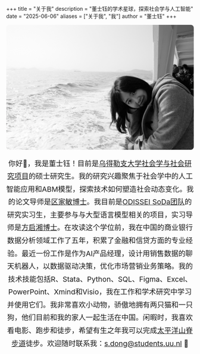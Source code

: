 +++
title = "关于我"
description = "董士钰的学术星球，探索社会学与人工智能"
date = "2025-06-06"
aliases = ["关于我", "我"]
author = "董士钰"
+++

<div style="max-width: 600px; margin: 0 auto; text-align: center;"> 

<img src="/images/shiyu.jpg" alt="董士钰" style="max-width: 100%; max-height: 400px; border-radius: 8px; display: block; margin: 0 auto 20px auto;" /> 

<div style="font-size: 1.2rem; line-height: 1.8;"> 

   <p>你好👋，我是董士钰！目前是<a href="https://www.uu.nl/en/masters/sociology-and-social-research" target="_blank" rel="noopener noreferrer">乌得勒支大学社会学与社会研究项目</a>的硕士研究生。我的研究兴趣聚焦于社会学中的人工智能应用和ABM模型，探索技术如何塑造社会动态变化。我的论文导师是<a href="https://www.uu.nl/staff/JOu" target="_blank" rel="noopener noreferrer">区家敏博士</a>。我目前是<a href="https://odissei-soda.nl/" target="_blank" rel="noopener noreferrer">ODISSEI SoDa团队</a>的研究实习生，主要参与与大型语言模型相关的项目，实习导师是<a href="https://www.uu.nl/staff/QFang" target="_blank" rel="noopener noreferrer">方启湘博士</a>。在攻读这个学位前，我在中国的商业银行数据分析领域工作了五年，积累了金融和信贷方面的专业经验。最近一份工作是作为AI产品经理，设计用销售数据的聊天机器人，以数据驱动决策，优化市场营销业务策略。我的技术技能包括R、Stata、Python、SQL、Figma、Excel、PowerPoint、Xmind和Visio，我在工作和学术研究中学习并使用它们。我非常喜欢小动物，骄傲地拥有两只猫和一只狗，他们目前和我的家人一起生活在中国。闲暇时，我喜欢看电影、跑步和徒步，希望有生之年我可以完成<a href="https://zh.wikipedia.org/wiki/%E5%A4%AA%E5%B9%B3%E6%B4%8B%E5%B1%8B%E8%84%8A%E6%AD%A5%E9%81%93" target="_blank" rel="noopener noreferrer">太平洋山脊步道</a>徒步。欢迎随时联系我：<a href="mailto:s.dong@students.uu.nl">s.dong@students.uu.nl</a> 📩</p> 
  </div> 

</div>
